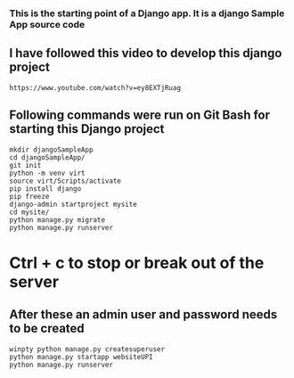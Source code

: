 ### This is the starting point of a Django app. It is a django Sample App source code

## I have followed this video to develop this django project
    https://www.youtube.com/watch?v=ey8EXTjRuag

## Following commands were run on Git Bash for starting this Django project
    mkdir djangoSampleApp
    cd djangoSampleApp/
    git init
    python -m venv virt
    source virt/Scripts/activate
    pip install django
    pip freeze
    django-admin startproject mysite
    cd mysite/
    python manage.py migrate
    python manage.py runserver

# Ctrl + c to stop or break out of the server

## After these an admin user and password needs to be created
    winpty python manage.py createsuperuser
    python manage.py startapp websiteUPI
    python manage.py runserver
